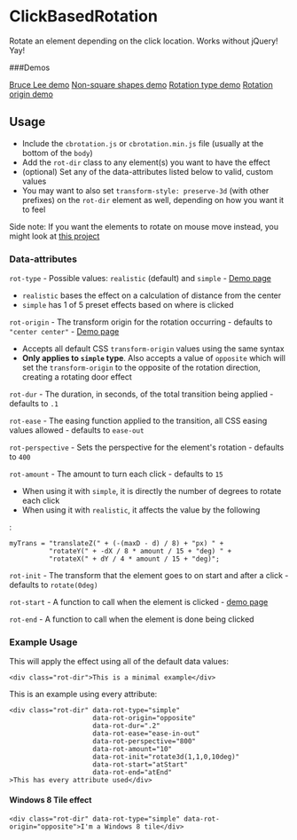ClickBasedRotation
==================

Rotate an element depending on the click location. Works without jQuery! Yay!

###Demos

[Bruce Lee demo](http://codepen.io/Zeaklous/pen/AFEtL)
[Non-square shapes demo](http://zachsaucier.github.io/ClickBasedRotation/demo-shapes.html)
[Rotation type demo](http://zachsaucier.github.io/ClickBasedRotation/demo-type.html)
[Rotation origin demo](http://zachsaucier.github.io/ClickBasedRotation/demo-origin.html)

## Usage
 - Include the `cbrotation.js` or `cbrotation.min.js` file (usually at the bottom of the `body`)
 - Add the `rot-dir` class to any element(s) you want to have the effect
 - (optional) Set any of the data-attributes listed below to valid, custom values
 - You may want to also set `transform-style: preserve-3d` (with other prefixes) on the `rot-dir` element as well, depending on how you want it to feel

Side note: If you want the elements to rotate on mouse move instead, you might look at [this project](http://stackoverflow.com/questions/17790869/rotating-elements-according-to-cursor-position-with-jquery/17795610#17795610)

### Data-attributes

`rot-type` - Possible values: `realistic` (default) and `simple` - [Demo page](http://zachsaucier.github.io/ClickBasedRotation/demo-type.html)

 - `realistic` bases the effect on a calculation of distance from the center
 - `simple` has 1 of 5 preset effects based on where is clicked

`rot-origin` -  The transform origin for the rotation occurring - defaults to `"center center"` - [Demo page](http://zachsaucier.github.io/ClickBasedRotation/demo-origin.html)

 - Accepts all default CSS `transform-origin` values using the same syntax
 - **Only applies to `simple` type**. Also accepts a value of `opposite` which will set the `transform-origin` to the opposite of the rotation direction, creating a rotating door effect

`rot-dur` - The duration, in seconds, of the total transition being applied - defaults to `.1`

`rot-ease` - The easing function applied to the transition, all CSS easing values allowed - defaults to `ease-out`

`rot-perspective` - Sets the perspective for the element's rotation - defaults to `400`

`rot-amount` - The amount to turn each click - defaults to `15`

 - When using it with `simple`,  it is directly the number of degrees to rotate each click
 - When using it with `realistic`, it affects the value by the following

:

    myTrans = "translateZ(" + (-(maxD - d) / 8) + "px) " +
              "rotateY(" + -dX / 8 * amount / 15 + "deg) " +
              "rotateX(" + dY / 4 * amount / 15 + "deg)";

`rot-init` - The transform that the element goes to on start and after a click - defaults to `rotate(0deg)`

`rot-start` - A function to call when the element is clicked - [demo page](http://codepen.io/Zeaklous/pen/AFEtL)

`rot-end` - A function to call when the element is done being clicked

### Example Usage

This will apply the effect using all of the default data values:

    <div class="rot-dir">This is a minimal example</div>

This is an example using every attribute:

    <div class="rot-dir" data-rot-type="simple" 
                         data-rot-origin="opposite" 
                         data-rot-dur=".2" 
                         data-rot-ease="ease-in-out" 
                         data-rot-perspective="800" 
                         data-rot-amount="10"
                         data-rot-init="rotate3d(1,1,0,10deg)"
                         data-rot-start="atStart"
                         data-rot-end="atEnd"
    >This has every attribute used</div>

#### Windows 8 Tile effect

    <div class="rot-dir" data-rot-type="simple" data-rot-origin="opposite">I'm a Windows 8 tile</div>